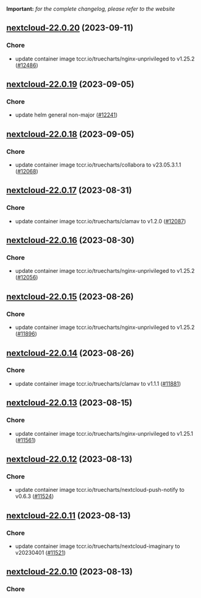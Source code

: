**Important:**
*for the complete changelog, please refer to the website*




## [nextcloud-22.0.20](https://github.com/truecharts/charts/compare/nextcloud-22.0.19...nextcloud-22.0.20) (2023-09-11)

### Chore

- update container image tccr.io/truecharts/nginx-unprivileged to v1.25.2 ([#12486](https://github.com/truecharts/charts/issues/12486))
  
  


## [nextcloud-22.0.19](https://github.com/truecharts/charts/compare/nextcloud-22.0.18...nextcloud-22.0.19) (2023-09-05)

### Chore

- update helm general non-major ([#12241](https://github.com/truecharts/charts/issues/12241))
  
  


## [nextcloud-22.0.18](https://github.com/truecharts/charts/compare/nextcloud-22.0.17...nextcloud-22.0.18) (2023-09-05)

### Chore

- update container image tccr.io/truecharts/collabora to v23.05.3.1.1 ([#12068](https://github.com/truecharts/charts/issues/12068))
  
  


## [nextcloud-22.0.17](https://github.com/truecharts/charts/compare/nextcloud-22.0.16...nextcloud-22.0.17) (2023-08-31)

### Chore

- update container image tccr.io/truecharts/clamav to v1.2.0 ([#12087](https://github.com/truecharts/charts/issues/12087))
  
  


## [nextcloud-22.0.16](https://github.com/truecharts/charts/compare/nextcloud-22.0.15...nextcloud-22.0.16) (2023-08-30)

### Chore

- update container image tccr.io/truecharts/nginx-unprivileged to v1.25.2 ([#12056](https://github.com/truecharts/charts/issues/12056))
  
  


## [nextcloud-22.0.15](https://github.com/truecharts/charts/compare/nextcloud-22.0.14...nextcloud-22.0.15) (2023-08-26)

### Chore

- update container image tccr.io/truecharts/nginx-unprivileged to v1.25.2 ([#11896](https://github.com/truecharts/charts/issues/11896))
  
  


## [nextcloud-22.0.14](https://github.com/truecharts/charts/compare/nextcloud-22.0.13...nextcloud-22.0.14) (2023-08-26)

### Chore

- update container image tccr.io/truecharts/clamav to v1.1.1 ([#11881](https://github.com/truecharts/charts/issues/11881))
  
  


## [nextcloud-22.0.13](https://github.com/truecharts/charts/compare/nextcloud-22.0.12...nextcloud-22.0.13) (2023-08-15)

### Chore

- update container image tccr.io/truecharts/nginx-unprivileged to v1.25.1 ([#11561](https://github.com/truecharts/charts/issues/11561))
  
  


## [nextcloud-22.0.12](https://github.com/truecharts/charts/compare/nextcloud-22.0.11...nextcloud-22.0.12) (2023-08-13)

### Chore

- update container image tccr.io/truecharts/nextcloud-push-notify to v0.6.3 ([#11524](https://github.com/truecharts/charts/issues/11524))
  
  


## [nextcloud-22.0.11](https://github.com/truecharts/charts/compare/nextcloud-22.0.10...nextcloud-22.0.11) (2023-08-13)

### Chore

- update container image tccr.io/truecharts/nextcloud-imaginary to v20230401 ([#11521](https://github.com/truecharts/charts/issues/11521))
  
  


## [nextcloud-22.0.10](https://github.com/truecharts/charts/compare/nextcloud-22.0.9...nextcloud-22.0.10) (2023-08-13)

### Chore
